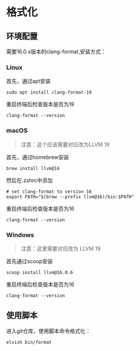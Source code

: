 # 格式化

## 环境配置
需要16.0.x版本的clang-format,安装方式：
### Linux
首先，通过apt安装
```
sudo apt install clang-format-19
```
重启终端后检查版本是否为19
```
clang-format --version
```

### macOS
> 注意：这个应该需要对应改为LLVM 19

首先，通过homebrew安装
```
brew install llvm@16
```
然后在.zshrc中添加
```
# set clang-format to version 16
export PATH="$(brew --prefix llvm@16)/bin:$PATH"
```
重启终端后检查版本是否为16
```
clang-format --version
```

### Windows
> 注意：这里需要对应改为 LLVM 19

首先通过scoop安装
```
scoop install llvm@16.0.6
```
重启终端后检查版本是否为16
```
clang-format --version
```

## 使用脚本
进入git仓库，使用脚本命令格式化：
```
elvish bin/format
```
